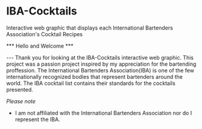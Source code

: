 # IBA-Cocktails
Interactive web graphic that displays each International Bartenders Association's Cocktail Recipes


*** Hello and Welcome ***

--- Thank you for looking at the IBA-Cocktails interactive web graphic. This project was a 
passion project inspired by my appreciation for the bartending proffession. The International Bartenders 
Association(IBA) is one of the few internationally recognized bodies that represent bartenders around the
world. The IBA cocktail list contains their standards for the cocktails presented.

*Please note*
- I am not affiliated with the International Bartenders Association nor do I represent the IBA.
